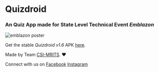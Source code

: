 # Quizdroid
### An Quiz App made for State Level Technical Event <i>Emblazon</i>

![emblazon poster](https://user-images.githubusercontent.com/36810824/52175467-70271f80-27ca-11e9-86bb-b52986be1c51.jpg)

Get the stable <i>Quizdroid v1.6</i> APK [here](http://bit.ly/Emblazon).

Made by Team [CSI-MRITS](http://mrits.ac.in/CSI/). :heart:

Connect with us on [Facebook](https://www.facebook.com/CSIMRITS2k1718/) [Instagram](https://www.instagram.com/csimrits/)
